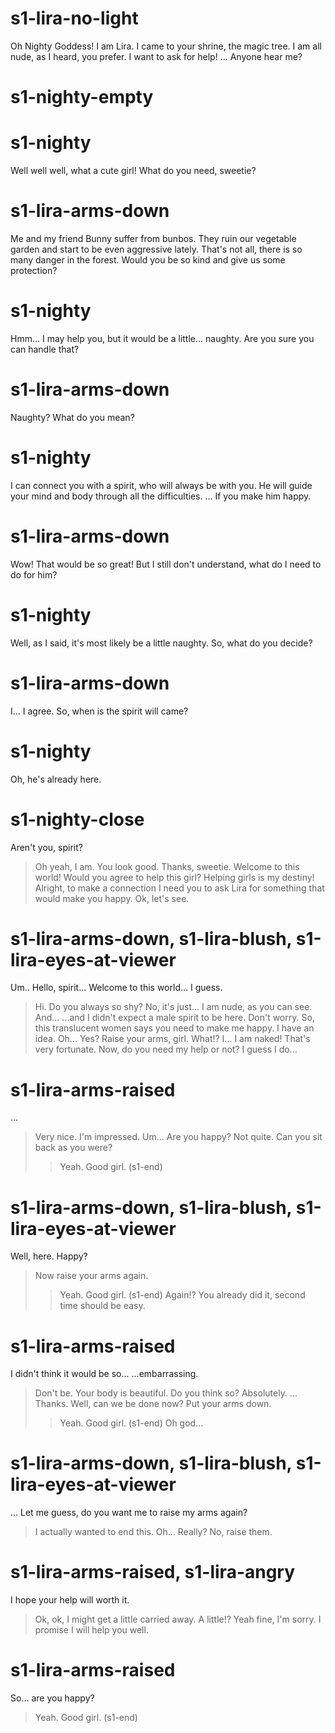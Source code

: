 # s1-lira-no-light
Oh Nighty Goddess! I am Lira. I came to your shrine, the magic tree.
I am all nude, as I heard, you prefer. I want to ask for help!
...
Anyone hear me?
# s1-nighty-empty

# s1-nighty
Well well well, what a cute girl!
What do you need, sweetie?
# s1-lira-arms-down
Me and my friend Bunny suffer from bunbos.
They ruin our vegetable garden and start to be even aggressive lately.
That's not all, there is so many danger in the forest.
Would you be so kind and give us some protection?
# s1-nighty
Hmm... I may help you, but it would be a little... naughty.
Are you sure you can handle that?
# s1-lira-arms-down
Naughty? What do you mean?
# s1-nighty
I can connect you with a spirit, who will always be with you.
He will guide your mind and body through all the difficulties.
...
If you make him happy.
# s1-lira-arms-down
Wow! That would be so great!
But I still don't understand, what do I need to do for him?
# s1-nighty
Well, as I said, it's most likely be a little naughty.
So, what do you decide?
# s1-lira-arms-down
I...
I agree.
So, when is the spirit will came?
# s1-nighty
Oh, he's already here.
# s1-nighty-close
Aren't you, spirit?
> Oh yeah, I am. You look good.
Thanks, sweetie. Welcome to this world!
Would you agree to help this girl?
> Helping girls is my destiny!
Alright, to make a connection I need you to ask Lira for something that would make you happy.
> Ok, let's see.
# s1-lira-arms-down, s1-lira-blush, s1-lira-eyes-at-viewer
Um.. Hello, spirit...
Welcome to this world... I guess.
> Hi. Do you always so shy?
No, it's just...
I am nude, as you can see. And...
...and I didn't expect a male spirit to be here.
> Don't worry. So, this translucent women says you need to make me happy. I have an idea.
Oh... Yes?
> Raise your arms, girl.
What!? I...
I am naked!
> That's very fortunate. Now, do you need my help or not?
I guess I do...
# s1-lira-arms-raised

...
> Very nice. I'm impressed.
Um... Are you happy?
> Not quite. Can you sit back as you were?
>> Yeah. Good girl. (s1-end)
# s1-lira-arms-down, s1-lira-blush, s1-lira-eyes-at-viewer
Well, here. Happy?
> Now raise your arms again.
>> Yeah. Good girl. (s1-end)
Again!?
> You already did it, second time should be easy.
# s1-lira-arms-raised
I didn't think it would be so...
...embarrassing.
> Don't be. Your body is beautiful.
Do you think so?
> Absolutely.
...
Thanks. Well, can we be done now?
> Put your arms down.
>> Yeah. Good girl. (s1-end)
Oh god...
# s1-lira-arms-down, s1-lira-blush, s1-lira-eyes-at-viewer
...
Let me guess, do you want me to raise my arms again?
> I actually wanted to end this.
Oh... Really?
> No, raise them.
# s1-lira-arms-raised, s1-lira-angry

I hope your help will worth it.
> Ok, ok, I might get a little carried away.
A little!?
> Yeah fine, I'm sorry. I promise I will help you well.
# s1-lira-arms-raised
So... are you happy?
> Yeah. Good girl. (s1-end)